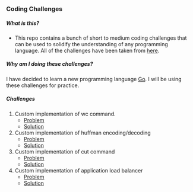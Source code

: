 ### Coding Challenges

##### What is this?

- This repo contains a bunch of short to medium coding challenges that can be used to solidify the understanding of any programming language. All of the challenges have been taken from [here](https://codingchallenges.substack.com/).

##### Why am I doing these challenges?

I have decided to learn a new programming language [Go](https://go.dev/). I will be using these challenges for practice.

##### Challenges

1. Custom implementation of wc command.
   - [Problem](https://codingchallenges.substack.com/p/coding-challenge-1)
   - [Solution](./wc/)
2. Custom implementation of huffman encoding/decoding
   - [Problem](https://codingchallenges.substack.com/p/coding-challenge-3)
   - [Solution](./compressor/)
3. Custom implementation of cut command
   - [Problem](https://codingchallenges.substack.com/p/coding-challenge-4)
   - [Solution](./ncut/)
4. Custom implementation of application load balancer
   - [Problem](https://codingchallenges.substack.com/p/coding-challenge-5)
   - [Solution](./lb/)
